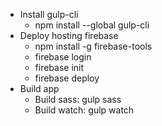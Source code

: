 - Install gulp-cli
  - npm install --global gulp-cli
- Deploy hosting firebase
  - npm install -g firebase-tools
  - firebase login
  - firebase init
  - firebase deploy
- Build app
  - Build sass: gulp sass
  - Build watch: gulp watch
